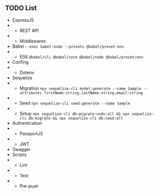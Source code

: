 ## TODO List
* ExpressJS
* * REST API
* * Middlewares
* Babel `--exec babel-node --presets @babel/preset-env`
* * ES6 `@babel/cli @babel/core @babel/node @babel/preset/env`
* Confing
* * Dotenv
* Sequelize
* * Migration `npx sequelize-cli model:generate --name Sample --attributes firstName:string,lastName:string,email:string`
* * Seed `npx sequelize-cli seed:generate --name Sample`
* * Setup `npx sequelize-cli db:migrate:undo:all && npx sequelize-cli db:migrate && npx sequelize-cli db:seed:all`
* Authentication
* * PassportJS
* * JWT
* Swagger
* Scripts
* * Lint
* * Test
* * Pre-push